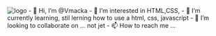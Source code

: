 <img src="../images/logomacka130px.png" alt="logo">
- 👋 Hi, I’m @Vmacka
- 👀 I’m interested in HTML,CSS,
- 🌱 I’m currently learning, stil lerning how to use a html, css, javascript
- 💞️ I’m looking to collaborate on ... not jet
- 📫 How to reach me ...

<!---
Vmacka/Vmacka is a ✨ special ✨ repository because its `README.md` (this file) appears on your GitHub profile.
You can click the Preview link to take a look at your changes.
--->
